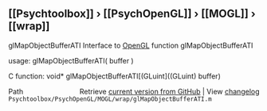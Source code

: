 ## [[Psychtoolbox]] &#8250; [[PsychOpenGL]] &#8250; [[MOGL]] &#8250; [[wrap]]

glMapObjectBufferATI  Interface to [OpenGL](OpenGL) function glMapObjectBufferATI  
  
usage:  glMapObjectBufferATI( buffer )  
  
C function:  void\* glMapObjectBufferATI[(GLuint]((GLuint) buffer)  




<div class="code_header" style="text-align:right;">
  <span style="float:left;">Path&nbsp;&nbsp;</span> <span class="counter">Retrieve <a href=
  "https://raw.github.com/Psychtoolbox-3/Psychtoolbox-3/beta/Psychtoolbox/PsychOpenGL/MOGL/wrap/glMapObjectBufferATI.m">current version from GitHub</a> | View <a href=
  "https://github.com/Psychtoolbox-3/Psychtoolbox-3/commits/beta/Psychtoolbox/PsychOpenGL/MOGL/wrap/glMapObjectBufferATI.m">changelog</a></span>
</div>
<div class="code">
  <code>Psychtoolbox/PsychOpenGL/MOGL/wrap/glMapObjectBufferATI.m</code>
</div>

